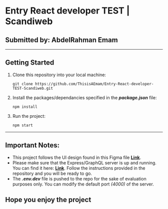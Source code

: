 # Entry React developer TEST | Scandiweb

## Submitted by: AbdelRahman Emam

---

## **Getting Started**

1. Clone this repository into your local machine:

   ```console
   git clone https://github.com/ThisisAEmam/Entry-React-developer-TEST-Scandiweb.git
   ```

2. Install the packages/dependancies specified in the **_package.json_** file:

   ```console
   npm install
   ```

3. Run the project:

   ```console
   npm start
   ```

---

## **Important Notes:**

- This project follows the UI design found in this Figma file [**Link**](https://www.figma.com/file/MSyCAqVy1UgNap0pvqH6H3/Junior-Frontend-Test-Designs-Public?node-id=0%3A1).
- Please make sure that the Express/GraphQL server is up and running. You can find it here: [**Link**](https://github.com/scandiweb/junior-react-endpoint). Follow the instructions provided in the repository and you will be ready to go.
- The **_.env.dev_** file is pushed to the repo for the sake of evaluation purposes only. You can modify the default port _(4000)_ of the server.

## Hope you enjoy the project
